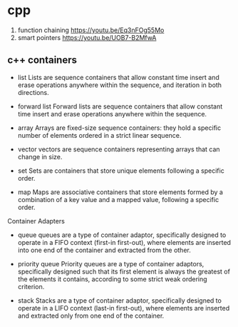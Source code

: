 # cpp

1. function chaining https://youtu.be/Eq3nFOg55Mo
1. smart pointers https://youtu.be/UOB7-B2MfwA

## c++ containers

- list
Lists are sequence containers that allow constant time insert and erase operations anywhere within the sequence, and iteration in both directions.

- forward list
Forward lists are sequence containers that allow constant time insert and erase operations anywhere within the sequence.

- array
Arrays are fixed-size sequence containers: they hold a specific number of elements ordered in a strict linear sequence.

- vector
vectors are sequence containers representing arrays that can change in size.

- set
Sets are containers that store unique elements following a specific order.

- map 
Maps are associative containers that store elements formed by a combination of a key value and a mapped value, following a specific order.

Container Adapters

- queue
queues are a type of container adaptor, specifically designed to operate in a FIFO context (first-in first-out), where elements are inserted into one end of the container and extracted from the other.

- priority queue
Priority queues are a type of container adaptors, specifically designed such that its first element is always the greatest of the elements it contains, according to some strict weak ordering criterion.

- stack
Stacks are a type of container adaptor, specifically designed to operate in a LIFO context (last-in first-out), where elements are inserted and extracted only from one end of the container.


